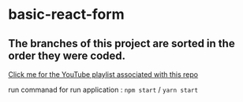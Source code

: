 # basic-react-form
## The branches of this project are sorted in the order they were coded.

[Click me for the YouTube playlist associated with this repo](
https://www.youtube.com/playlist?list=PLN3n1USn4xllZIJyrGvCu5ihs2GoMtk1Q)

run commanad for run application : `npm start` / `yarn start`
